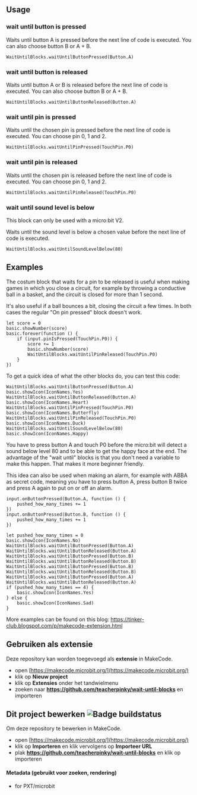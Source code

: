 ## Usage

### wait until button is pressed

Waits until button A is pressed before the next line of code is executed. You can also choose button B or A + B.

```blocks
WaitUntilBlocks.waitUntilButtonPressed(Button.A)
```

### wait until button is released

Waits until button A or B is released before the next line of code is executed. You can also choose button B or A + B.

```blocks
WaitUntilBlocks.waitUntilButtonReleased(Button.A)
```

### wait until pin is pressed


Waits until the chosen pin is pressed before the next line of code is executed. You can choose pin 0, 1 and 2.


```blocks
WaitUntilBlocks.waitUntilPinPressed(TouchPin.P0)
```

### wait until pin is released


Waits until the chosen pin is released before the next line of code is executed. You can choose pin 0, 1 and 2.


```blocks
WaitUntilBlocks.waitUntilPinReleased(TouchPin.P0)
```

### wait until sound level is below

This block can only be used with a micro:bit V2.

Waits until the sound level is below a chosen value before the next line of code is executed.

```blocks
WaitUntilBlocks.waitUntilSoundLevelBelow(80)
```
## Examples

The costum block that waits for a pin to be released is useful when making games in which you close a circuit, for example by throwing a conductive ball in a basket, and the circuit is closed for more than 1 second.

It's also useful if a ball bounces a bit, closing the circuit a few times. In both cases the regular "On pin pressed" block doesn't work.

```blocks
let score = 0
basic.showNumber(score)
basic.forever(function () {
    if (input.pinIsPressed(TouchPin.P0)) {
        score += 1
        basic.showNumber(score)
        WaitUntilBlocks.waitUntilPinReleased(TouchPin.P0)
    }
})
```


To get a quick idea of what the other blocks do, you can test this code:

```blocks
WaitUntilBlocks.waitUntilButtonPressed(Button.A)
basic.showIcon(IconNames.Yes)
WaitUntilBlocks.waitUntilButtonReleased(Button.A)
basic.showIcon(IconNames.Heart)
WaitUntilBlocks.waitUntilPinPressed(TouchPin.P0)
basic.showIcon(IconNames.Butterfly)
WaitUntilBlocks.waitUntilPinReleased(TouchPin.P0)
basic.showIcon(IconNames.Duck)
WaitUntilBlocks.waitUntilSoundLevelBelow(80)
basic.showIcon(IconNames.Happy)
```

You have to press button A and touch P0 before the micro:bit will detect a sound below level 80 and to be able to get the happy face at the end. The advantage of the "wait until" blocks is that you don't need a variable to make this happen. That makes it more beginner friendly.

This idea can also be used when making an alarm, for example with ABBA as secret code, meaning you have to press button A, press button B twice and press A again to put on or off an alarm.

```blocks
input.onButtonPressed(Button.A, function () {
    pushed_how_many_times += 1
})
input.onButtonPressed(Button.B, function () {
    pushed_how_many_times += 1
})

let pushed_how_many_times = 0
basic.showIcon(IconNames.No)
WaitUntilBlocks.waitUntilButtonPressed(Button.A)
WaitUntilBlocks.waitUntilButtonReleased(Button.A)
WaitUntilBlocks.waitUntilButtonPressed(Button.B)
WaitUntilBlocks.waitUntilButtonReleased(Button.B)
WaitUntilBlocks.waitUntilButtonPressed(Button.B)
WaitUntilBlocks.waitUntilButtonReleased(Button.B)
WaitUntilBlocks.waitUntilButtonPressed(Button.A)
WaitUntilBlocks.waitUntilButtonReleased(Button.A)
if (pushed_how_many_times == 4) {
    basic.showIcon(IconNames.Yes)
} else {
    basic.showIcon(IconNames.Sad)
}
```

More examples can be found on this blog: https://tinker-club.blogspot.com/p/makecode-extension.html

## Gebruiken als extensie

Deze repository kan worden toegevoegd als **extensie** in MakeCode.

* open [https://makecode.microbit.org/](https://makecode.microbit.org/)
* klik op **Nieuw project**
* klik op **Extensies** onder het tandwielmenu
* zoeken naar **https://github.com/teacherpinky/wait-until-blocks** en importeren

## Dit project bewerken ![Badge buildstatus](https://github.com/teacherpinky/wait-until-blocks/workflows/MakeCode/badge.svg)

Om deze repository te bewerken in MakeCode.

* open [https://makecode.microbit.org/](https://makecode.microbit.org/)
* klik op **Importeren** en klik vervolgens op **Importeer URL**
* plak **https://github.com/teacherpinky/wait-until-blocks** en klik op importeren


#### Metadata (gebruikt voor zoeken, rendering)

* for PXT/microbit
<script src="https://makecode.com/gh-pages-embed.js"></script><script>makeCodeRender("{{ site.makecode.home_url }}", "{{ site.github.owner_name }}/{{ site.github.repository_name }}");</script>
